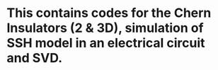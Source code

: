 # This contains codes for the Chern Insulators (2 & 3D), simulation of SSH model in an electrical circuit and SVD.
